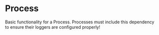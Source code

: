 # Process

Basic functionality for a Process. Processes must include this dependency to ensure
their loggers are configured properly!